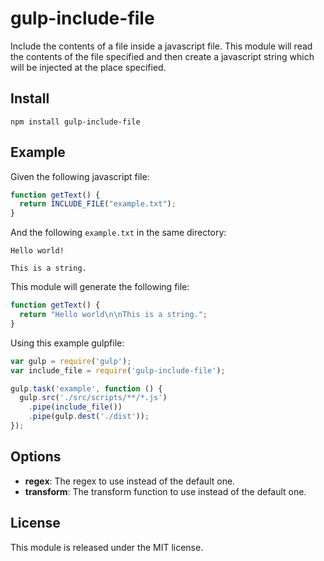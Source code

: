 # gulp-include-file
Include the contents of a file inside a javascript file. This module will read
the contents of the file specified and then create a javascript string which
will be injected at the place specified.

## Install

    npm install gulp-include-file

## Example
Given the following javascript file:

```javascript
function getText() {
  return INCLUDE_FILE("example.txt");
}
```

And the following `example.txt` in the same directory:

    Hello world!

    This is a string.

This module will generate the following file:

```javascript
function getText() {
  return "Hello world\n\nThis is a string.";
}
```

Using this example gulpfile:

```javascript
var gulp = require('gulp');
var include_file = require('gulp-include-file');

gulp.task('example', function () {
  gulp.src('./src/scripts/**/*.js')
    .pipe(include_file())
    .pipe(gulp.dest('./dist'));
});
```

## Options

* **regex**: The regex to use instead of the default one.
* **transform**: The transform function to use instead of the default one.

## License
This module is released under the MIT license.
